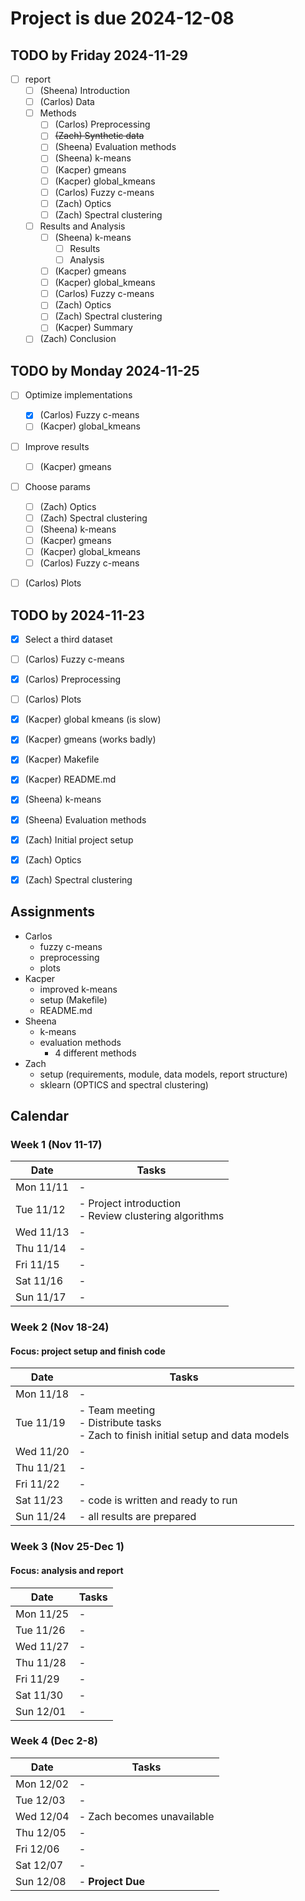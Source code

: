 # Project is due 2024-12-08

## TODO by Friday 2024-11-29
* [ ] report
    * [ ] (Sheena) Introduction
    * [ ] (Carlos) Data
    * [ ] Methods
        * [ ] (Carlos) Preprocessing
        * [ ] ~~(Zach) Synthetic data~~
        * [ ] (Sheena) Evaluation methods
        * [ ] (Sheena) k-means
        * [ ] (Kacper) gmeans
        * [ ] (Kacper) global_kmeans
        * [ ] (Carlos) Fuzzy c-means
        * [ ] (Zach) Optics
        * [ ] (Zach) Spectral clustering
    * [ ] Results and Analysis
        * [ ] (Sheena) k-means
            * [ ] Results
            * [ ] Analysis
        * [ ] (Kacper) gmeans
        * [ ] (Kacper) global_kmeans
        * [ ] (Carlos) Fuzzy c-means
        * [ ] (Zach) Optics
        * [ ] (Zach) Spectral clustering
        * [ ] (Kacper) Summary
    * [ ] (Zach) Conclusion

## TODO by Monday 2024-11-25
* [ ] Optimize implementations
    * [x] (Carlos) Fuzzy c-means
    * [ ] (Kacper) global_kmeans
* [ ] Improve results
    * [ ] (Kacper) gmeans
* [ ] Choose params
    * [ ] (Zach) Optics
    * [ ] (Zach) Spectral clustering
    * [ ] (Sheena) k-means
    * [ ] (Kacper) gmeans
    * [ ] (Kacper) global_kmeans
    * [ ] (Carlos) Fuzzy c-means
* [ ] (Carlos) Plots


## TODO by 2024-11-23
* [x] Select a third dataset
* [ ] (Carlos) Fuzzy c-means
* [x] (Carlos) Preprocessing
* [ ] (Carlos) Plots
* [x] (Kacper) global kmeans (is slow)
* [x] (Kacper) gmeans (works badly)
* [x] (Kacper) Makefile
* [x] (Kacper) README.md
* [x] (Sheena) k-means
* [x] (Sheena) Evaluation methods   
* [x] (Zach) Initial project setup
* [x] (Zach) Optics
* [x] (Zach) Spectral clustering


## Assignments
- Carlos
    - fuzzy c-means
    - preprocessing
    - plots
- Kacper
    - improved k-means
    - setup (Makefile)
    - README.md
- Sheena
    - k-means
    - evaluation methods
        - 4 different methods
- Zach
    - setup (requirements, module, data models, report structure)
    - sklearn (OPTICS and spectral clustering)

## Calendar

### Week 1 (Nov 11-17)
| Date | Tasks |
|------|--------|
| Mon 11/11 | - |
| Tue 11/12 | - Project introduction <br> - Review clustering algorithms |
| Wed 11/13 | - |
| Thu 11/14 | - |
| Fri 11/15 | - |
| Sat 11/16 | - |
| Sun 11/17 | - |

### Week 2 (Nov 18-24)
#### Focus: project setup and finish code
| Date | Tasks |
|------|--------|
| Mon 11/18 | - |
| Tue 11/19 | - Team meeting <br> - Distribute tasks <br> - Zach to finish initial setup and data models |
| Wed 11/20 | - |
| Thu 11/21 | - |
| Fri 11/22 | - |
| Sat 11/23 | - code is written and ready to run |
| Sun 11/24 | - all results are prepared |

### Week 3 (Nov 25-Dec 1)
#### Focus: analysis and report
| Date | Tasks |
|------|--------|
| Mon 11/25 | - |
| Tue 11/26 | - |
| Wed 11/27 | - |
| Thu 11/28 | - |
| Fri 11/29 | - |
| Sat 11/30 | - |
| Sun 12/01 | - |

### Week 4 (Dec 2-8)
| Date | Tasks |
|------|--------|
| Mon 12/02 | - |
| Tue 12/03 | - |
| Wed 12/04 | - Zach becomes unavailable|
| Thu 12/05 | - |
| Fri 12/06 | - |
| Sat 12/07 | - |
| Sun 12/08 | - **Project Due** |



